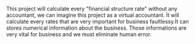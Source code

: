 This project will calculate every "financial structure rate" without any accountant, we can imagine  this project as a virtual accountant.
İt will calculate every rates that are very important for business faultlessy.İt can stores numerical information about the business.
Those informations are very vital for business and we must eliminate human error.
